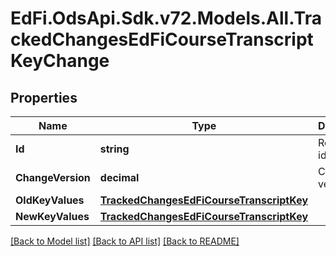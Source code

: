 # EdFi.OdsApi.Sdk.v72.Models.All.TrackedChangesEdFiCourseTranscriptKeyChange

## Properties

Name | Type | Description | Notes
------------ | ------------- | ------------- | -------------
**Id** | **string** | Resource identifier | [optional] 
**ChangeVersion** | **decimal** | Change version | [optional] 
**OldKeyValues** | [**TrackedChangesEdFiCourseTranscriptKey**](TrackedChangesEdFiCourseTranscriptKey.md) |  | [optional] 
**NewKeyValues** | [**TrackedChangesEdFiCourseTranscriptKey**](TrackedChangesEdFiCourseTranscriptKey.md) |  | [optional] 

[[Back to Model list]](../README.md#documentation-for-models) [[Back to API list]](../README.md#documentation-for-api-endpoints) [[Back to README]](../README.md)

